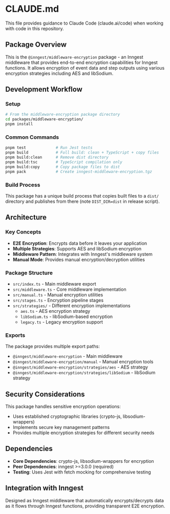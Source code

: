 # CLAUDE.md

This file provides guidance to Claude Code (claude.ai/code) when working with code in this repository.

## Package Overview

This is the `@inngest/middleware-encryption` package - an Inngest middleware that provides end-to-end encryption capabilities for Inngest functions. It allows encryption of event data and step outputs using various encryption strategies including AES and libSodium.

## Development Workflow

### Setup
```bash
# From the middleware-encryption package directory
cd packages/middleware-encryption/
pnpm install
```

### Common Commands

```bash
pnpm test             # Run Jest tests
pnpm build            # Full build: clean + TypeScript + copy files
pnpm build:clean      # Remove dist directory
pnpm build:tsc        # TypeScript compilation only
pnpm build:copy       # Copy package files to dist
pnpm pack             # Create inngest-middleware-encryption.tgz
```

### Build Process

This package has a unique build process that copies built files to a `dist/` directory and publishes from there (note `DIST_DIR=dist` in release script).

## Architecture

### Key Concepts
- **E2E Encryption**: Encrypts data before it leaves your application
- **Multiple Strategies**: Supports AES and libSodium encryption
- **Middleware Pattern**: Integrates with Inngest's middleware system
- **Manual Mode**: Provides manual encryption/decryption utilities

### Package Structure
- `src/index.ts` - Main middleware export
- `src/middleware.ts` - Core middleware implementation
- `src/manual.ts` - Manual encryption utilities
- `src/stages.ts` - Encryption pipeline stages
- `src/strategies/` - Different encryption implementations
  - `aes.ts` - AES encryption strategy
  - `libSodium.ts` - libSodium-based encryption
  - `legacy.ts` - Legacy encryption support

### Exports
The package provides multiple export paths:
- `@inngest/middleware-encryption` - Main middleware
- `@inngest/middleware-encryption/manual` - Manual encryption tools
- `@inngest/middleware-encryption/strategies/aes` - AES strategy
- `@inngest/middleware-encryption/strategies/libSodium` - libSodium strategy

## Security Considerations

This package handles sensitive encryption operations:
- Uses established cryptographic libraries (crypto-js, libsodium-wrappers)
- Implements secure key management patterns
- Provides multiple encryption strategies for different security needs

## Dependencies

- **Core Dependencies**: crypto-js, libsodium-wrappers for encryption
- **Peer Dependencies**: inngest >=3.0.0 (required)
- **Testing**: Uses Jest with fetch mocking for comprehensive testing

## Integration with Inngest

Designed as Inngest middleware that automatically encrypts/decrypts data as it flows through Inngest functions, providing transparent E2E encryption.